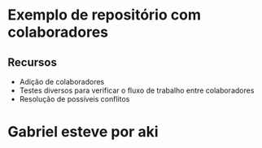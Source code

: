 # Exemplo de repositório com colaboradores

## Recursos

- Adição de colaboradores
- Testes diversos para verificar o fluxo de trabalho entre colaboradores
- Resolução de possíveis conflitos
  
# Gabriel esteve por aki
